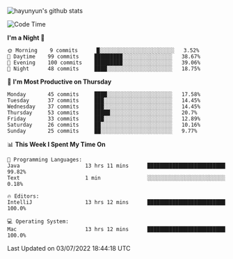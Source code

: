 
![hayunyun's github stats](https://github-readme-stats.vercel.app/api?username=hayunyun&show_icons=true)


<!--START_SECTION:waka-->
![Code Time](http://img.shields.io/badge/Code%20Time-0%20secs-blue)

**I'm a Night 🦉** 

```text
🌞 Morning    9 commits      █░░░░░░░░░░░░░░░░░░░░░░░░   3.52% 
🌆 Daytime    99 commits     █████████░░░░░░░░░░░░░░░░   38.67% 
🌃 Evening    100 commits    █████████░░░░░░░░░░░░░░░░   39.06% 
🌙 Night      48 commits     ████░░░░░░░░░░░░░░░░░░░░░   18.75%

```
📅 **I'm Most Productive on Thursday** 

```text
Monday       45 commits     ████░░░░░░░░░░░░░░░░░░░░░   17.58% 
Tuesday      37 commits     ███░░░░░░░░░░░░░░░░░░░░░░   14.45% 
Wednesday    37 commits     ███░░░░░░░░░░░░░░░░░░░░░░   14.45% 
Thursday     53 commits     █████░░░░░░░░░░░░░░░░░░░░   20.7% 
Friday       33 commits     ███░░░░░░░░░░░░░░░░░░░░░░   12.89% 
Saturday     26 commits     ██░░░░░░░░░░░░░░░░░░░░░░░   10.16% 
Sunday       25 commits     ██░░░░░░░░░░░░░░░░░░░░░░░   9.77%

```


📊 **This Week I Spent My Time On** 

```text
💬 Programming Languages: 
Java                     13 hrs 11 mins      █████████████████████████   99.82% 
Text                     1 min               ░░░░░░░░░░░░░░░░░░░░░░░░░   0.18%

🔥 Editors: 
IntelliJ                 13 hrs 12 mins      █████████████████████████   100.0%

💻 Operating System: 
Mac                      13 hrs 12 mins      █████████████████████████   100.0%

```


 Last Updated on 03/07/2022 18:44:18 UTC
<!--END_SECTION:waka-->

<!--
**hayunyun/hayunyun** is a ✨ _special_ ✨ repository because its `README.md` (this file) appears on your GitHub profile.

Here are some ideas to get you started:

- 🔭 I’m currently working on ...
- 🌱 I’m currently learning ...
- 👯 I’m looking to collaborate on ...
- 🤔 I’m looking for help with ...
- 💬 Ask me about ...
- 📫 How to reach me: ...
- 😄 Pronouns: ...
- ⚡ Fun fact: ...
-->
